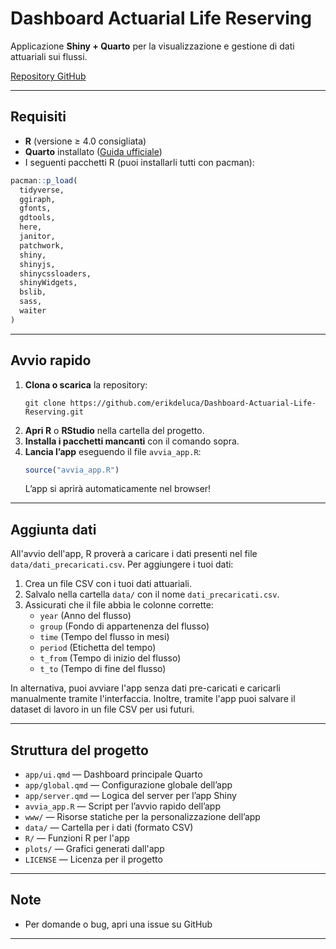 # Dashboard Actuarial Life Reserving

Applicazione **Shiny + Quarto** per la visualizzazione e gestione di dati attuariali sui flussi.

[Repository GitHub](https://github.com/erikdeluca/Dashboard-Actuarial-Life-Reserving)

---

## Requisiti

- **R** (versione ≥ 4.0 consigliata)
- **Quarto** installato ([Guida ufficiale](https://quarto.org/docs/get-started/))
- I seguenti pacchetti R (puoi installarli tutti con pacman):

```r
pacman::p_load(
  tidyverse,
  ggiraph,
  gfonts,
  gdtools,
  here,
  janitor,
  patchwork,
  shiny,
  shinyjs,
  shinycssloaders,
  shinyWidgets,
  bslib,
  sass,
  waiter
)
```

---

## Avvio rapido

1. **Clona o scarica** la repository:
   ```
   git clone https://github.com/erikdeluca/Dashboard-Actuarial-Life-Reserving.git
   ```
2. **Apri R** o **RStudio** nella cartella del progetto.
3. **Installa i pacchetti mancanti** con il comando sopra.
4. **Lancia l’app** eseguendo il file `avvia_app.R`:
   ```r
   source("avvia_app.R")
   ```
   L’app si aprirà automaticamente nel browser!

---

## Aggiunta dati

All'avvio dell'app, R proverà a caricare i dati presenti nel file `data/dati_precaricati.csv`.
Per aggiungere i tuoi dati:

1. Crea un file CSV con i tuoi dati attuariali.
2. Salvalo nella cartella `data/` con il nome `dati_precaricati.csv`.
3. Assicurati che il file abbia le colonne corrette:
   - `year` (Anno del flusso)
   - `group` (Fondo di appartenenza del flusso)
   - `time` (Tempo del flusso in mesi)
   - `period` (Etichetta del tempo)
   - `t_from` (Tempo di inizio del flusso)
   - `t_to` (Tempo di fine del flusso)

In alternativa, puoi avviare l'app senza dati pre-caricati e caricarli manualmente tramite l'interfaccia.
Inoltre, tramite l'app puoi salvare il dataset di lavoro in un file CSV per usi futuri.

---

## Struttura del progetto

- `app/ui.qmd` — Dashboard principale Quarto
- `app/global.qmd` — Configurazione globale dell’app
- `app/server.qmd` — Logica del server per l’app Shiny
- `avvia_app.R` — Script per l’avvio rapido dell’app
- `www/` — Risorse statiche per la personalizzazione dell’app
- `data/` — Cartella per i dati (formato CSV)
- `R/` — Funzioni R per l'app
- `plots/` — Grafici generati dall'app
- `LICENSE` — Licenza per il progetto

---

## Note

- Per domande o bug, apri una issue su GitHub

---
